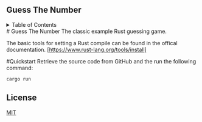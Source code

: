## Guess The Number
<details>
<summary>Table of Contents</summary>

- [Guess the Number](#guess)
  - [Quickstart](#Quickstart)
  - [License](#license)

</details>
# Guess The Number
The classic example Rust guessing game.

The basic tools for setting a Rust compile can be found in the offical documentation. 
[https://www.rust-lang.org/tools/install]


#Quickstart
Retrieve the source code from GitHub and the run the following command:

```shell
cargo run
```

## License
[MIT](./LICENSE)



